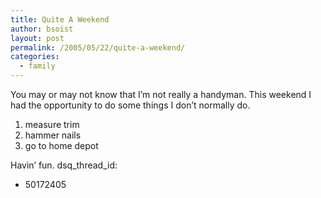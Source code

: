 ```yaml
---
title: Quite A Weekend
author: bsoist
layout: post
permalink: /2005/05/22/quite-a-weekend/
categories:
  - family
---
```

You may or may not know that I&#8217;m not really a handyman. This weekend I had the opportunity to do some things I don&#8217;t normally do.

1. measure trim
2. hammer nails
3. go to home depot

Havin&#8217; fun.
dsq_thread_id:
  - 50172405